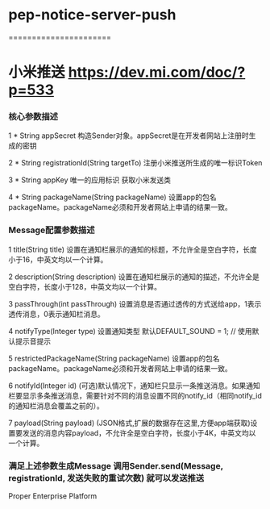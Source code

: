 pep-notice-server-push
======================



======================
# 小米推送 https://dev.mi.com/doc/?p=533

### 核心参数描述  

1 * String appSecret	构造Sender对象。appSecret是在开发者网站上注册时生成的密钥 

2 * String registrationId(String targetTo)  注册小米推送所生成的唯一标识Token

3 * String appKey   唯一的应用标识 获取小米发送类

4 * String packageName(String packageName)	设置app的包名packageName。packageName必须和开发者网站上申请的结果一致。

### Message配置参数描述

1 title(String title)	设置在通知栏展示的通知的标题，不允许全是空白字符，长度小于16，中英文均以一个计算。

2 description(String description)	设置在通知栏展示的通知的描述，不允许全是空白字符，长度小于128，中英文均以一个计算。

3 passThrough(int passThrough)	设置消息是否通过透传的方式送给app，1表示透传消息，0表示通知栏消息。

4 notifyType(Integer type)  设置通知类型 默认DEFAULT_SOUND  = 1;   // 使用默认提示音提示

5 restrictedPackageName(String packageName)	设置app的包名packageName。packageName必须和开发者网站上申请的结果一致。

6 notifyId(Integer id)	(可选)默认情况下，通知栏只显示一条推送消息。如果通知栏要显示多条推送消息，需要针对不同的消息设置不同的notify_id（相同notify_id的通知栏消息会覆盖之前的）。

7 payload(String payload)	(JSON格式,扩展的数据存在这里,方便app端获取)设置要发送的消息内容payload，不允许全是空白字符，长度小于4K，中英文均以一个计算。

### 满足上述参数生成Message 调用Sender.send(Message, registrationId, 发送失败的重试次数) 就可以发送推送 
Proper Enterprise Platform
